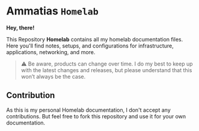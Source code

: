 # Ammatias `Homelab`


**Hey, there!**


This Repository **Homelab** contains all my homelab documentation files. Here you'll find notes, setups, and configurations for infrastructure, applications, networking, and more.

> :warning: Be aware, products can change over time. I do my best to keep up with the latest changes and releases, but please understand that this won’t always be the case.


## Contribution

As this is my personal Homelab documentation, I don't accept any contributions. But feel free to fork this repository and use it for your own documentation.
